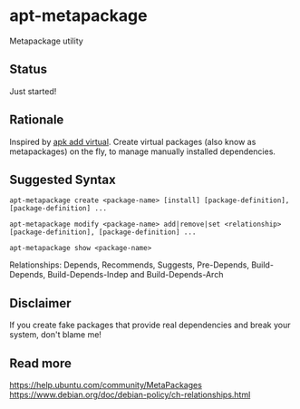 # apt-metapackage
Metapackage utility

## Status
Just started!

## Rationale  
Inspired by [apk add virtual](https://man.archlinux.org/man/apk-add.8.en). Create virtual packages (also know as metapackages) on the fly, to manage manually installed dependencies.

## Suggested Syntax
```
apt-metapackage create <package-name> [install] [package-definition], [package-definition] ...
```

```
apt-metapackage modify <package-name> add|remove|set <relationship> [package-definition], [package-definition] ...
```

```
apt-metapackage show <package-name> 
```

Relationships: Depends, Recommends, Suggests, Pre-Depends, Build-Depends, Build-Depends-Indep and Build-Depends-Arch

## Disclaimer  
If you create fake packages that provide real dependencies and break your system, don't blame me!

## Read more  
https://help.ubuntu.com/community/MetaPackages  
https://www.debian.org/doc/debian-policy/ch-relationships.html
